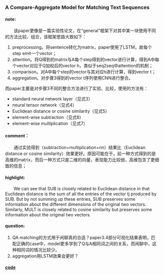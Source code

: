 ### A Compare-Aggregate Model for Matching Text Sequences

#### note:
&emsp;&emsp;该paper更像是一篇实验性论文，在“general”框架下对其中某一块使用不同的方法比较、组合，该框架思路大致如下：

  1. preprocessing。将sentence转化为matrix，paper使用了LSTM，故每个step emit一个vector；
  2. attention。将Q得到的matrix与A每个step得到的vector进行计算，得到A中每个vector对应于Q加权后的vector h，类似于seq2seq中attention的机制；
  3. comparison。对A中每个step的vector与其对应h进行计算，得到vector t；
  4. aggregation。对步骤3得到的vector t序列使用CNN进行整合。

  而paper主要是对步骤3不同的整合方法进行了实验、比较，使用的方法有：
  
  * standard neural network layer（见式3）
  * neural tensor network（见式4）
  * Euclidean distance or cosine similarity（见式5）
  * element-wise subtraction（见式6）
  * element-wise multiplication（见式7）

#### comment：
&emsp;&emsp;通过实验得到（subtraction+multiplication+nn）结果比（Euclidean distance or cosine similarity）效果更好。原因可能在于，前一种方式得到的是高维的matrix，而后一种方式只是二维的向量，表现能力比较弱，高维包含了更细致的信息；

#### highlight:
&emsp;&emsp;We can see that SUB is closely related to Euclidean distance in that Euclidean distance is the sum of all the entries of the vector tj produced by SUB. But by not summing up these entries, SUB preserves some information about the different dimensions of the original two vectors. Similarly, MULT is closely related to cosine similarity but preserves some information about the original two vectors.

#### question:
  1. QA matching的方式用于闲聊真的合适？paper3.4部分可视化结果表明，匹配正确的case中，model更多学到了Q与A相同词之间的关系，而闲聊中，这种相同词的情况比较少。
  2. aggregation用LSTM效果会更好？

#### [code](https://github.com/shuohangwang/SeqMatchSeq)
